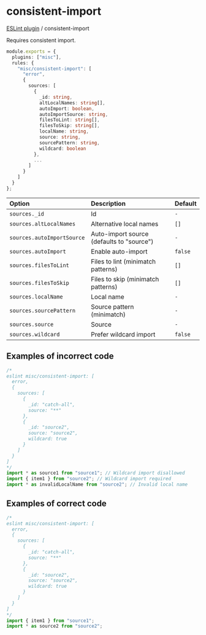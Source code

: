 # consistent-import

[ESLint plugin](https://ilyub.github.io/eslint-plugin-misc/) / consistent-import

Requires consistent import.

```ts
module.exports = {
  plugins: ["misc"],
  rules: {
    "misc/consistent-import": [
      "error",
      {
        sources: [
          {
            _id: string,
            altLocalNames: string[],
            autoImport: boolean,
            autoImportSource: string,
            filesToLint: string[],
            filesToSkip: string[],
            localName: string,
            source: string,
            sourcePattern: string,
            wildcard: boolean
          },
          ...
        ]
      }
    ]
  }
};
```

| Option | Description | Default |
| :----- | :----- | :----- |
| `sources._id` | Id | `-` |
| `sources.altLocalNames` | Alternative local names | `[]` |
| `sources.autoImportSource` | Auto-import source (defaults to "source") | `-` |
| `sources.autoImport` | Enable auto-import | `false` |
| `sources.filesToLint` | Files to lint (minimatch patterns) | `[]` |
| `sources.filesToSkip` | Files to skip (minimatch patterns) | `[]` |
| `sources.localName` | Local name | `-` |
| `sources.sourcePattern` | Source pattern (minimatch) | `-` |
| `sources.source` | Source | `-` |
| `sources.wildcard` | Prefer wildcard import | `false` |

## Examples of incorrect code

```ts
/*
eslint misc/consistent-import: [
  error,
  {
    sources: [
      {
        _id: "catch-all",
        source: "**"
      },
      {
        _id: "source2",
        source: "source2",
        wildcard: true
      }
    ]
  }
]
*/
import * as source1 from "source1"; // Wildcard import disallowed
import { item1 } from "source2"; // Wildcard import required
import * as invalidLocalName from "source2"; // Invalid local name
```

## Examples of correct code

```ts
/*
eslint misc/consistent-import: [
  error,
  {
    sources: [
      {
        _id: "catch-all",
        source: "**"
      },
      {
        _id: "source2",
        source: "source2",
        wildcard: true
      }
    ]
  }
]
*/
import { item1 } from "source1";
import * as source2 from "source2";
```